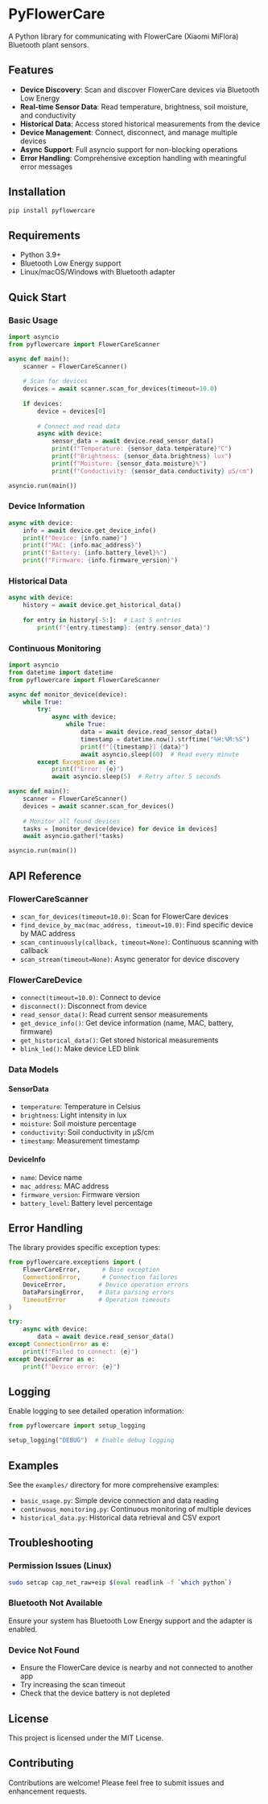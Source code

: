 # PyFlowerCare

A Python library for communicating with FlowerCare (Xiaomi MiFlora) Bluetooth plant sensors.

## Features

- **Device Discovery**: Scan and discover FlowerCare devices via Bluetooth Low Energy
- **Real-time Sensor Data**: Read temperature, brightness, soil moisture, and conductivity
- **Historical Data**: Access stored historical measurements from the device
- **Device Management**: Connect, disconnect, and manage multiple devices
- **Async Support**: Full asyncio support for non-blocking operations
- **Error Handling**: Comprehensive exception handling with meaningful error messages

## Installation

```bash
pip install pyflowercare
```

## Requirements

- Python 3.9+
- Bluetooth Low Energy support
- Linux/macOS/Windows with Bluetooth adapter

## Quick Start

### Basic Usage

```python
import asyncio
from pyflowercare import FlowerCareScanner

async def main():
    scanner = FlowerCareScanner()
    
    # Scan for devices
    devices = await scanner.scan_for_devices(timeout=10.0)
    
    if devices:
        device = devices[0]
        
        # Connect and read data
        async with device:
            sensor_data = await device.read_sensor_data()
            print(f"Temperature: {sensor_data.temperature}°C")
            print(f"Brightness: {sensor_data.brightness} lux")
            print(f"Moisture: {sensor_data.moisture}%")
            print(f"Conductivity: {sensor_data.conductivity} µS/cm")

asyncio.run(main())
```

### Device Information

```python
async with device:
    info = await device.get_device_info()
    print(f"Device: {info.name}")
    print(f"MAC: {info.mac_address}")
    print(f"Battery: {info.battery_level}%")
    print(f"Firmware: {info.firmware_version}")
```

### Historical Data

```python
async with device:
    history = await device.get_historical_data()
    
    for entry in history[-5:]:  # Last 5 entries
        print(f"{entry.timestamp}: {entry.sensor_data}")
```

### Continuous Monitoring

```python
import asyncio
from datetime import datetime
from pyflowercare import FlowerCareScanner

async def monitor_device(device):
    while True:
        try:
            async with device:
                while True:
                    data = await device.read_sensor_data()
                    timestamp = datetime.now().strftime("%H:%M:%S")
                    print(f"[{timestamp}] {data}")
                    await asyncio.sleep(60)  # Read every minute
        except Exception as e:
            print(f"Error: {e}")
            await asyncio.sleep(5)  # Retry after 5 seconds

async def main():
    scanner = FlowerCareScanner()
    devices = await scanner.scan_for_devices()
    
    # Monitor all found devices
    tasks = [monitor_device(device) for device in devices]
    await asyncio.gather(*tasks)

asyncio.run(main())
```

## API Reference

### FlowerCareScanner

- `scan_for_devices(timeout=10.0)`: Scan for FlowerCare devices
- `find_device_by_mac(mac_address, timeout=10.0)`: Find specific device by MAC address
- `scan_continuously(callback, timeout=None)`: Continuous scanning with callback
- `scan_stream(timeout=None)`: Async generator for device discovery

### FlowerCareDevice

- `connect(timeout=10.0)`: Connect to device
- `disconnect()`: Disconnect from device
- `read_sensor_data()`: Read current sensor measurements
- `get_device_info()`: Get device information (name, MAC, battery, firmware)
- `get_historical_data()`: Get stored historical measurements
- `blink_led()`: Make device LED blink

### Data Models

#### SensorData
- `temperature`: Temperature in Celsius
- `brightness`: Light intensity in lux
- `moisture`: Soil moisture percentage
- `conductivity`: Soil conductivity in µS/cm
- `timestamp`: Measurement timestamp

#### DeviceInfo
- `name`: Device name
- `mac_address`: MAC address
- `firmware_version`: Firmware version
- `battery_level`: Battery level percentage

## Error Handling

The library provides specific exception types:

```python
from pyflowercare.exceptions import (
    FlowerCareError,      # Base exception
    ConnectionError,      # Connection failures
    DeviceError,         # Device operation errors
    DataParsingError,    # Data parsing errors
    TimeoutError         # Operation timeouts
)

try:
    async with device:
        data = await device.read_sensor_data()
except ConnectionError as e:
    print(f"Failed to connect: {e}")
except DeviceError as e:
    print(f"Device error: {e}")
```

## Logging

Enable logging to see detailed operation information:

```python
from pyflowercare import setup_logging

setup_logging("DEBUG")  # Enable debug logging
```

## Examples

See the `examples/` directory for more comprehensive examples:

- `basic_usage.py`: Simple device connection and data reading
- `continuous_monitoring.py`: Continuous monitoring of multiple devices
- `historical_data.py`: Historical data retrieval and CSV export

## Troubleshooting

### Permission Issues (Linux)
```bash
sudo setcap cap_net_raw+eip $(eval readlink -f `which python`)
```

### Bluetooth Not Available
Ensure your system has Bluetooth Low Energy support and the adapter is enabled.

### Device Not Found
- Ensure the FlowerCare device is nearby and not connected to another app
- Try increasing the scan timeout
- Check that the device battery is not depleted

## License

This project is licensed under the MIT License.

## Contributing

Contributions are welcome! Please feel free to submit issues and enhancement requests.